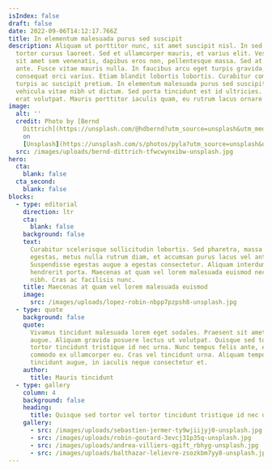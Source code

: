 ```yaml
---
isIndex: false
draft: false
date: 2022-09-06T14:12:17.766Z
title: In elementum malesuada purus sed suscipit
description: Aliquam ut porttitor nunc, sit amet suscipit nisl. In sed est vitae
  tortor cursus laoreet. Sed et ullamcorper mauris, et varius elit. Vestibulum
  sit amet sem venenatis, dapibus eros non, pellentesque massa. Sed at fringilla
  ante. Fusce vitae mauris nulla. In faucibus arcu eget turpis gravida, ut
  consequat orci varius. Etiam blandit lobortis lobortis. Curabitur commodo
  turpis ac suscipit pretium. In elementum malesuada purus sed suscipit. Duis
  vehicula vitae nibh ut dictum. Sed porta tincidunt est id ultricies. Aliquam
  erat volutpat. Mauris porttitor iaculis quam, eu rutrum lacus ornare id.
image:
  alt: ''
  credit: Photo by [Bernd
    Dittrich](https://unsplash.com/@hdbernd?utm_source=unsplash&utm_medium=referral&utm_content=creditCopyText)
    on
    [Unsplash](https://unsplash.com/s/photos/pyla?utm_source=unsplash&utm_medium=referral&utm_content=creditCopyText)
  src: /images/uploads/bernd-dittrich-tfwcwynxibw-unsplash.jpg
hero:
  cta:
    blank: false
  cta_second:
    blank: false
blocks:
  - type: editorial
    direction: ltr
    cta:
      blank: false
    background: false
    text:
      Curabitur scelerisque sollicitudin lobortis. Sed pharetra, massa eu varius
      egestas, metus nulla rutrum diam, et accumsan purus lacus vel ante.
      Suspendisse egestas augue a egestas consectetur. Aliquam interdum
      hendrerit porta. Maecenas at quam vel lorem malesuada euismod nec vel
      nibh. Cras ac facilisis nunc.
    title: Maecenas at quam vel lorem malesuada euismod
    image:
      src: /images/uploads/lopez-robin-nbpp7pzpsh8-unsplash.jpg
  - type: quote
    background: false
    quote:
      Vivamus tincidunt malesuada lorem eget sodales. Praesent sit amet risus
      augue. Aliquam gravida posuere lectus ut volutpat. Quisque sed tortor vel
      tortor tincidunt tristique id nec urna. Nunc tempus felis ante, eget
      commodo ex ullamcorper eu. Cras vel tincidunt urna. Aliquam tempor
      tincidunt augue, in iaculis neque consectetur et.
    author:
      title: Mauris tincidunt
  - type: gallery
    column: 4
    background: false
    heading:
      title: Quisque sed tortor vel tortor tincidunt tristique id nec urna.
    gallery:
      - src: /images/uploads/sebastien-jermer-ty9wjiijyj0-unsplash.jpg
      - src: /images/uploads/robin-goutard-3evcj31p35q-unsplash.jpg
      - src: /images/uploads/andrea-villiers-qgift_rbhyg-unsplash.jpg
      - src: /images/uploads/balthazar-lelievre-zsozkbm7yy8-unsplash.jpg
---
```

